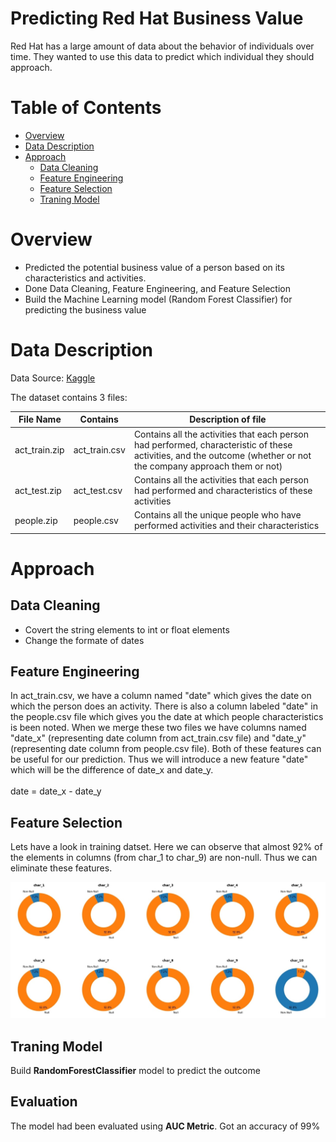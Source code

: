 # Predicting Red Hat Business Value
Red Hat has a large amount of data about the behavior of individuals over time. They wanted to use this data to predict which individual they should approach.

# Table of Contents
* [Overview](https://github.com/yash-meshram/kaggle/tree/main/predicting-red-hat-business-value#overview)
* [Data Description](https://github.com/yash-meshram/kaggle/blob/main/predicting-red-hat-business-value/Readme.md#data-description)
* [Approach](https://github.com/yash-meshram/kaggle/blob/main/predicting-red-hat-business-value/Readme.md#approach)
  * [Data Cleaning](https://github.com/yash-meshram/kaggle/blob/main/predicting-red-hat-business-value/Readme.md#data-cleaning)
  * [Feature Engineering](https://github.com/yash-meshram/kaggle/blob/main/predicting-red-hat-business-value/Readme.md#feature-engineering)
  * [Feature Selection](https://github.com/yash-meshram/kaggle/blob/main/predicting-red-hat-business-value/Readme.md#feature-selection)
  * [Traning Model](https://github.com/yash-meshram/kaggle/blob/main/predicting-red-hat-business-value/Readme.md#traning-model)

# Overview
* Predicted the potential business value of a person based on its characteristics and activities.
* Done Data Cleaning, Feature Engineering, and Feature Selection
* Build the Machine Learning model (Random Forest Classifier) for predicting the business value

# Data Description
Data Source: [Kaggle](https://www.kaggle.com/c/predicting-red-hat-business-value/data)

The dataset contains 3 files:

| File Name      | Contains      |  Description of file                                                                                     |
| -----------    | -----------   | -----------                                                                                             |
| act_train.zip  | act_train.csv | Contains all the activities that each person had performed, characteristic of these activities, and the outcome (whether or not the company approach them or not)|
| act_test.zip   | act_test.csv  | Contains all the activities that each person had performed and characteristics of these activities       | 
| people.zip     | people.csv    | Contains all the unique people who have performed activities and their characteristics |

# Approach

## Data Cleaning
* Covert the string elements to int or float elements
* Change the formate of dates

## Feature Engineering
In act_train.csv, we have a column named "date" which gives the date on which the person does an activity. There is also a column labeled "date" in the people.csv file which gives you the date at which people characteristics is been noted. When we merge these two files we have columns named "date_x" (representing date column from act_train.csv file) and "date_y" (representing date column from people.csv file). Both of these features can be useful for our prediction. Thus we will introduce a new feature "date" which will be the difference of date_x and date_y.\
\
date = date_x - date_y

## Feature Selection
Lets have a look in training datset. Here we can observe that almost 92% of the elements in columns (from char_1 to char_9) are non-null. Thus we can eliminate these features.

![Image](/Images/image1.jpg)

## Traning Model
Build **RandomForestClassifier** model to predict the outcome

## Evaluation
The model had been evaluated using **AUC Metric**. Got an accuracy of 99%
